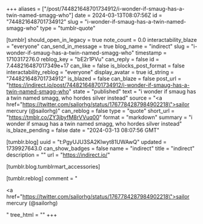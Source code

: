 +++
aliases = ["/post/744821648701734912/i-wonder-if-smaug-has-a-twin-named-smagg-who"]
date = 2024-03-13T08:07:56Z
id = "744821648701734912"
slug = "i-wonder-if-smaug-has-a-twin-named-smagg-who"
type = "tumblr-quote"

[tumblr]
should_open_in_legacy = true
note_count = 0.0
interactability_blaze = "everyone"
can_send_in_message = true
blog_name = "indirect"
slug = "i-wonder-if-smaug-has-a-twin-named-smagg-who"
timestamp = 1710317276.0
reblog_key = "bE2r1PVu"
can_reply = false
id = 7.448216487017349e+17
can_like = false
is_blocks_post_format = false
interactability_reblog = "everyone"
display_avatar = true
id_string = "744821648701734912"
is_blazed = false
can_blaze = false
post_url = "https://indirect.io/post/744821648701734912/i-wonder-if-smaug-has-a-twin-named-smagg-who"
state = "published"
text = "i wonder if smaug has a twin named smagg, who hordes silver instead"
source = "<a href=\"https://twitter.com/sailorhg/status/1767784287984902218\">sailor mercury (@sailorhg)</a>"
can_reblog = false
type = "quote"
short_url = "https://tmblr.co/ZY3jbyfM8rVVuq00"
format = "markdown"
summary = "i wonder if smaug has a twin named smagg, who hordes silver instead"
is_blaze_pending = false
date = "2024-03-13 08:07:56 GMT"

[tumblr.blog]
uuid = "t:PgyUJU3SA2Klwyt81UWAwQ"
updated = 1739927643.0
can_show_badges = false
name = "indirect"
title = "indirect"
description = ""
url = "https://indirect.io/"

[tumblr.blog.tumblrmart_accessories]

[tumblr.reblog]
comment = "<p><a href=\"https://twitter.com/sailorhg/status/1767784287984902218\">sailor mercury (@sailorhg)</a></p>"
tree_html = ""
+++
